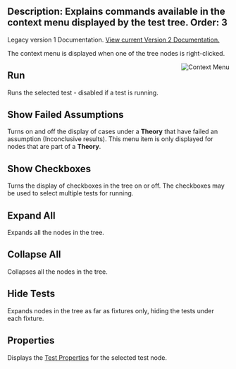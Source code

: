 Description: Explains commands available in the context menu displayed by the test tree.
Order: 3
---
<!-- Page-specific styles -->
<style>
    img {float: right; margin-left: 20px; margin-bottom: 20px}
</style>

<div class="notice">
    Legacy version 1 Documentation. <a href="/testcentric-gui">View current Version 2 Documentation.</a>
</div>

The context menu is displayed when one of the tree nodes is right-clicked.

![Context Menu](/testcentric-gui/img/contextmenu.png)

## Run

Runs the selected test - disabled if a test is running.

## Show Failed Assumptions

Turns on and off the display of cases under a **Theory** that have failed an assumption (Inconclusive results). This menu item is only displayed for nodes that are part of a **Theory**.

## Show Checkboxes

Turns the display of checkboxes in the tree on or off. The checkboxes may be used to select multiple tests for running.

## Expand All

Expands all the nodes in the tree.

## Collapse All

Collapses all the nodes in the tree.

## Hide Tests

Expands nodes in the tree as far as fixtures only, hiding the tests under each fixture. 

## Properties

Displays the [Test Properties](/testcentric-gui/docs/test-properties.html) for the selected test node.
